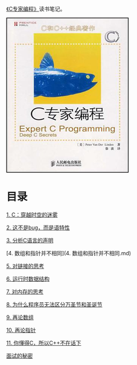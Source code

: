 [《C专家编程》](https://book.douban.com/subject/2377310/)读书笔记。

![](img/cover.jpg)

# 目录

[1. C：穿越时空的迷雾](1. C：穿越时空的迷雾.md)

[2. 这不是bug，而是语特性](2. 这不是bug，而是语言特性.md)

[3. 分析C语言的声明](3. 分析C语言的声明.md)

[4. 数组和指针并不相同](4. 数组和指针并不相同.md)

[5. 对链接的思考](5. 对链接的思考.md)

[6. 运行时数据结构](6. 运行时数据结构.md)

[7. 对内存的思考](7. 对内存的思考.md)

[8. 为什么程序员无法区分万圣节和圣诞节](8. 为什么程序员无法区分万圣节和圣诞节.md)

[9. 再论数组](9. 再论数组.md)

[10. 再论指针](10. 再论指针.md)

[11. 你懂得C，所以C++不在话下](11. 你懂得C，所以C++不在话下.md)

[面试的秘密](面试的秘密.md)